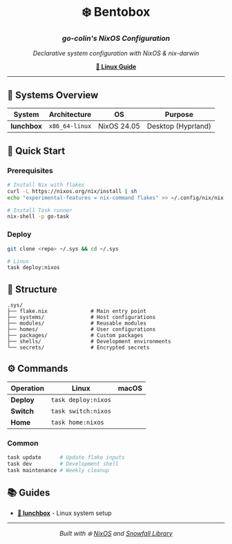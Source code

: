 <div align="center">

# ❄️ Bentobox
### *go-colin's NixOS Configuration*

*Declarative system configuration with NixOS & nix-darwin*

**[🐧 Linux Guide](docs/lunchbox.md)**

</div>

---

## 🏰 Systems Overview

| System | Architecture | OS | Purpose |
|--------|--------------|----|---------| 
| **lunchbox** | `x86_64-linux` | NixOS 24.05 | Desktop (Hyprland) |

## 🚀 Quick Start

### Prerequisites
```bash
# Install Nix with flakes
curl -L https://nixos.org/nix/install | sh
echo "experimental-features = nix-command flakes" >> ~/.config/nix/nix.conf

# Install Task runner
nix-shell -p go-task
```

### Deploy
```bash
git clone <repo> ~/.sys && cd ~/.sys

# Linux
task deploy:nixos

```

## 📁 Structure

```
.sys/
├── flake.nix              # Main entry point
├── systems/               # Host configurations
├── modules/               # Reusable modules  
├── homes/                 # User configurations
├── packages/              # Custom packages
├── shells/                # Development environments
└── secrets/               # Encrypted secrets
```

## ⚙️ Commands

| Operation | Linux | macOS |
|-----------|-------|-------|
| **Deploy** | `task deploy:nixos` |
| **Switch** | `task switch:nixos` |
| **Home** | `task home:nixos` |

### Common
```bash
task update      # Update flake inputs
task dev         # Development shell
task maintenance # Weekly cleanup
```

## 📚 Guides

- **[🐧 lunchbox](docs/lunchbox.md)** - Linux system setup

---

<div align="center">

*Built with ❄️ [NixOS](https://nixos.org) and [Snowfall Library](https://snowfall.org)*

</div>
